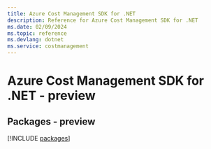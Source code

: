 ```yaml
---
title: Azure Cost Management SDK for .NET
description: Reference for Azure Cost Management SDK for .NET
ms.date: 02/09/2024
ms.topic: reference
ms.devlang: dotnet
ms.service: costmanagement
---
```

# Azure Cost Management SDK for .NET - preview
## Packages - preview
[!INCLUDE [packages](cost-management-index.md)]